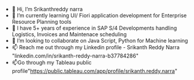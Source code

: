 - 👋 Hi, I’m Srikanthreddy narra
- 🌱 I’m currently learning UI/ Fiori application development for Enterprise Resource Planning tools
- 🌱 I have 5+ years of experience in SAP S/4 Developments handling Logistics, Invoices and Maintenace scheduling
- 💞️ I’m looking to collaborate on Java Script, Python for Machine learning
- 📫 Reach me out through my Linkedin profile - Srikanth Reddy Narra "linkedin.com/in/srikanth-reddy-narra-b37784286"
- 📫Go through my Tableau public profile"https://public.tableau.com/app/profile/srikanth.reddy.narra"
